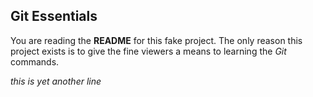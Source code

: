 ## Git Essentials

You are reading the **README** for this fake project.
The only reason this project exists is to give
the fine viewers a means to learning the _Git_
commands.

*this is yet another line*

